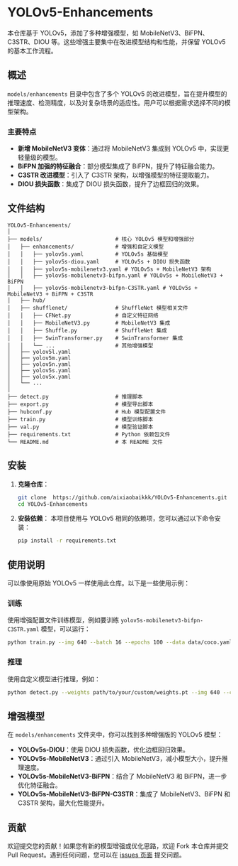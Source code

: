 
# YOLOv5-Enhancements

本仓库基于 YOLOv5，添加了多种增强模型，如 MobileNetV3、BiFPN、C3STR、DIOU 等。这些增强主要集中在改进模型结构和性能，并保留 YOLOv5 的基本工作流程。

## 概述

`models/enhancements` 目录中包含了多个 YOLOv5 的改进模型，旨在提升模型的推理速度、检测精度，以及对复杂场景的适应性。用户可以根据需求选择不同的模型架构。

### 主要特点

- **新增 MobileNetV3 变体**：通过将 MobileNetV3 集成到 YOLOv5 中，实现更轻量级的模型。
- **BiFPN 加强的特征融合**：部分模型集成了 BiFPN，提升了特征融合能力。
- **C3STR 改进模型**：引入了 C3STR 架构，以增强模型的特征提取能力。
- **DIOU 损失函数**：集成了 DIOU 损失函数，提升了边框回归的效果。

## 文件结构

```
YOLOv5-Enhancements/
│
├── models/                       # 核心 YOLOv5 模型和增强部分
│   ├── enhancements/             # 增强和自定义模型
│   │   ├── yolov5s.yaml          # YOLOv5s 基础模型
│   │   ├── yolov5s-diou.yaml     # YOLOv5s + DIOU 损失函数
│   │   ├── yolov5s-mobilenetv3.yaml # YOLOv5s + MobileNetV3 架构
│   │   ├── yolov5s-mobilenetv3-bifpn.yaml # YOLOv5s + MobileNetV3 + BiFPN
│   │   ├── yolov5s-mobilenetv3-bifpn-C3STR.yaml # YOLOv5s + MobileNetV3 + BiFPN + C3STR
│   ├── hub/        
│   ├── shufflenet/               # ShuffleNet 模型相关文件
│   │   ├── CFNet.py              # 自定义特征网络
│   │   ├── MobileNetV3.py        # MobileNetV3 集成
│   │   ├── Shuffle.py            # ShuffleNet 集成
│   │   ├── SwinTransformer.py    # SwinTransformer 集成
│   │   └── ...                   # 其他增强模型
│   ├── yolov5l.yaml             
│   ├── yolov5m.yaml             
│   ├── yolov5n.yaml             
│   ├── yolov5s.yaml             
│   ├── yolov5x.yaml              
│   └── ...                    
│
├── detect.py                     # 推理脚本
├── export.py                     # 模型导出脚本
├── hubconf.py                    # Hub 模型配置文件
├── train.py                      # 模型训练脚本
├── val.py                        # 模型验证脚本
├── requirements.txt              # Python 依赖包文件
└── README.md                     # 本 README 文件
```

## 安装

1. **克隆仓库**：
    ```bash
    git clone  https://github.com/aixiaobaikkk/YOLOv5-Enhancements.git
    cd YOLOv5-Enhancements
    ```

2. **安装依赖**：
    本项目使用与 YOLOv5 相同的依赖项，您可以通过以下命令安装：
    ```bash
    pip install -r requirements.txt
    ```

## 使用说明

可以像使用原始 YOLOv5 一样使用此仓库。以下是一些使用示例：

### 训练

使用增强配置文件训练模型，例如要训练 `yolov5s-mobilenetv3-bifpn-C3STR.yaml` 模型，可以运行：

```bash
python train.py --img 640 --batch 16 --epochs 100 --data data/coco.yaml --cfg models/enhancements/yolov5s-mobilenetv3-bifpn-C3STR.yaml --weights '' --name yolov5s_mobilenetv3_bifpn_C3STR
```

### 推理

使用自定义模型进行推理，例如：

```bash
python detect.py --weights path/to/your/custom/weights.pt --img 640 --conf 0.25 --source path/to/your/test/images
```

## 增强模型

在 `models/enhancements` 文件夹中，你可以找到多种增强版的 YOLOv5 模型：

- **YOLOv5s-DIOU**：使用 DIOU 损失函数，优化边框回归效果。
- **YOLOv5s-MobileNetV3**：通过引入 MobileNetV3，减小模型大小，提升推理速度。
- **YOLOv5s-MobileNetV3-BiFPN**：结合了 MobileNetV3 和 BiFPN，进一步优化特征融合。
- **YOLOv5s-MobileNetV3-BiFPN-C3STR**：集成了 MobileNetV3、BiFPN 和 C3STR 架构，最大化性能提升。

## 贡献

欢迎提交您的贡献！如果您有新的模型增强或优化思路，欢迎 Fork 本仓库并提交 Pull Request。遇到任何问题，您可以在 [issues 页面](https://github.com/aixiaobaikkk/YOLOv5-Enhancements/issues) 提交问题。

